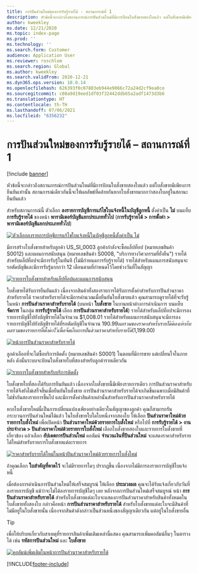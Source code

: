 ```yaml
---
title: การปันส่วนใหม่ของการรับรู้รายได้ - สถานการณ์ที่ 1
description: หัวข้อนี้จะกล่าวถึงสถานการณ์การปันส่วนใหม่ที่มีการป้อนใบสั่งขายสองใบแล้ว แต่ใบสั่งขายมีเพียงการยืนยันเท่านั้น สถานการณ์เดียวกันนี้จะให้ผลลัพธ์ที่คล้ายกันหากใบสั่งขายมากกว่าสองใบอยู่ในสถานะยืนยันแล้ว
author: kweekley
ms.date: 12/21/2020
ms.topic: index-page
ms.prod: ''
ms.technology: ''
ms.search.form: Customer
audience: Application User
ms.reviewer: roschlom
ms.search.region: Global
ms.author: kweekley
ms.search.validFrom: 2020-12-21
ms.dyn365.ops.version: 10.0.14
ms.openlocfilehash: 626393f0c07803eb944e9066c72a24d2cf9ea0ce
ms.sourcegitcommit: c08a9d19eed1df03f32442ddb65a2adf1473d3b6
ms.translationtype: HT
ms.contentlocale: th-TH
ms.lasthandoff: 07/06/2021
ms.locfileid: "6356232"
---
```

# <a name="revenue-recognition-reallocation--scenario-1"></a>การปันส่วนใหม่ของการรับรู้รายได้ – สถานการณ์ที่ 1

[!include [banner](../includes/banner.md)]

หัวข้อนี้จะกล่าวถึงสถานการณ์การปันส่วนใหม่ที่มีการป้อนใบสั่งขายสองใบแล้ว แต่ใบสั่งขายมีเพียงการยืนยันเท่านั้น สถานการณ์เดียวกันนี้จะให้ผลลัพธ์ที่คล้ายกันหากใบสั่งขายมากกว่าสองใบอยู่ในสถานะยืนยันแล้ว

สำหรับสถานการณ์นี้ ตัวเลือก **ลงรายการบัญชีการแก้ไขใบแจ้งหนี้ในบัญชีลูกหนี้** ตั้งค่าเป็น **ไม่** บนแท็บ **การรับรู้รายได้** ของหน้า **พารามิเตอร์บัญชีแยกประเภททั่วไป** (**การรับรู้รายได้ \> การตั้งค่า \> พารามิเตอร์บัญชีแยกประเภททั่วไป**)

[![ตัวเลือกลงรายการบัญชีการแก้ไขใบแจ้งหนี้ในบัญชีลูกหนี้ตั้งค่าเป็น ไม่](./media/06_rev-rec-scenarios.png)](./media/06_rev-rec-scenarios.png)

มีการสร้างใบสั่งขายสำหรับลูกค้า US\_SI\_0003 ลูกค้ากําลังจะซื้อแล็ปท็อป (หมายเลขสินค้า S0012) และแผนการสนับสนุน (หมายเลขสินค้า S0008, "บริการทางวิศวกรรมที่ยั่งยืน") รายได้สําหรับแล็ปท็อปจะมีการรับรู้ในทันที (ไม่มีกําหนดการรับรู้รายได้) รายได้สําหรับแผนการสนับสนุนจะรอตัดบัญชีและมีการรับรู้มากกว่า 12 เดือนตามที่กําหนดไว้โดยช่วงวันที่ในสัญญา

[![รายการใบสั่งขายสําหรับแล็ปท็อปและแผนการสนับสนุน](./media/07_rev-rec-scenarios.png)](./media/07_rev-rec-scenarios.png)

ใบสั่งขายได้รับการยืนยันแล้ว เนื่องจากสินค้าทั้งสองรายการได้รับการตั้งค่าสำหรับการปันส่วนราคาสำหรับรายได้ ราคาสำหรับรายได้จะมีการคำนวณเมื่อยืนยันใบสั่งขายแล้ว คุณสามารถดูรายได้ที่จะรับรู้ในหน้า **การปันส่วนราคาสำหรับรายได้** (บนหน้า **ใบสั่งขาย** ในบานหน้าต่างการดำเนินการ บนแท็บ **จัดการ** ในกลุ่ม **การรับรู้รายได้** เลือก **การปันส่วนราคาสำหรับรายได้**) รายได้สําหรับแล็ปท็อปจะมีการลงรายการบัญชีไปยังบัญชีรายได้ในจํานวน $1,008.01 รายได้สําหรับแผนการสนับสนุนจะมีการลงรายการบัญชีไปยังบัญชีรายได้ที่รอตัดบัญชีในจํานวน $190.99 ผลรวมของราคาสำหรับรายได้ต้องเท่ากับผลรวมของรายการที่ตั้งค่าไว้เพื่อจัดเก็บการปันส่วนราคาสำหรับรายได้ ($1,199.00)

[![หน้าการปันส่วนราคาสำหรับรายได้](./media/08_rev-rec-scenarios.png)](./media/08_rev-rec-scenarios.png)

ลูกค้าเลือกที่จะไม่ซื้อบริการติดตั้ง (หมายเลขสินค้า S0001) ในตอนที่มีการขาย แต่เปลี่ยนใจในภายหลัง ดังนั้นระบบจะป้อนใบสั่งขายใบที่สองสําหรับลูกค้ารายเดียวกัน

[![รายการใบสั่งขายสําหรับบริการติดตั้ง](./media/09_rev-rec-scenarios.png)](./media/09_rev-rec-scenarios.png)

ใบสั่งขายใบที่สองได้รับการยืนยันแล้ว เนื่องจากใบสั่งขายนี้มีเพียงรายการเดียว การปันส่วนราคาสำหรับรายได้จึงยังไม่เสร็จสิ้นเมื่อยืนยันใบสั่งขาย การปันส่วนราคาสำหรับรายได้จะเกิดขึ้นเฉพาะเมื่อมีสินค้าที่ไม่ซ้ำกันสองรายการขึ้นไป และมีการตั้งค่าสินค้าเหล่านั้นสําหรับการปันส่วนราคาสำหรับรายได้

หากใบสั่งขายใหม่นี้เป็นการเปลี่ยนแปลงเพียงอย่างเดียวในสัญญาของลูกค้า คุณก็สามารถรันกระบวนการปันส่วนใหม่ได้แล้ว ในใบสั่งขายใบใดใบหนึ่งจากสองใบ ให้เลือก **ปันส่วนราคาใหม่ด้วยรายการใบสั่งใหม่** เพื่อเปิดหน้า **ปันส่วนราคาใหม่ด้วยรายการใบสั่งใหม่** หรือไปที่ **การรับรู้รายได้ \> งานประจำงวด \> ปันส่วนราคาใหม่ด้วยรายการใบสั่งใหม่** เลือกใบสั่งขายสองใบและรายการใบสั่งขายที่เกี่ยวข้อง แล้วเลือก **อัปเดตการปันส่วนใหม่** คอลัมน์ **จำนวนเงินที่ปันส่วนใหม่** จะแสดงราคาสำหรับรายได้ใหม่สําหรับรายการใบสั่งขายแต่ละรายการ

[![ราคาสำหรับรายได้ใหม่ในหน้าปันส่วนราคาใหม่ด้วยรายการใบสั่งใหม่](./media/10_rev-rec-scenarios.png)](./media/10_rev-rec-scenarios.png)

ถ้าคุณเลือก **ใบสําคัญที่คาดไว้** จะไม่มีรายการใดๆ ปรากฏขึ้น เนื่องจากไม่มีการลงรายการบัญชีใบแจ้งหนี้

เมื่อต้องการดําเนินการปันส่วนใหม่ให้เสร็จสมบูรณ์ ให้เลือก **ประมวลผล** คุณจะได้รับแจ้งเกี่ยวกับวันที่ลงรายการบัญชี แม้ว่าจะไม่ได้ลงรายการบัญชีใดๆ เลย หลังจากการปันส่วนใหม่เสร็จสมบูรณ์ หน้า **การปันส่วนราคาสำหรับรายได้** สำหรับใบสั่งขายแต่ละใบจะแสดงการปันส่วนราคาสําหรับสินค้าทั้งหมดในใบสั่งขายทั้งสองใบ กล่าวคือหน้า **การปันส่วนราคาสำหรับรายได้** สำหรับใบสั่งขายแต่ละใบจะมีสินค้าที่ไม่มีอยู่ในใบสั่งขายนั้น เนื่องจากสินค้าดังกล่าวเป็นส่วนหนึ่งของสัญญาเดียวกัน แต่อยู่ในใบสั่งขายอื่น

> [!TIP]
> เพื่อให้บริบทเกี่ยวกับสาเหตุที่รายการสินค้าเพิ่มเติมเหล่านี้แสดง คุณสามารถเพิ่มคอลัมน์อื่นๆ ในตารางได้ เช่น **รหัสการปันส่วนใหม่** และ **ใบสั่งขาย**
> 
> [![คอลัมน์เพิ่มเติมในหน้าการปันส่วนราคาสำหรับรายได้](./media/11_rev-rec-scenarios.png)](./media/11_rev-rec-scenarios.png)


[!INCLUDE[footer-include](../../includes/footer-banner.md)]